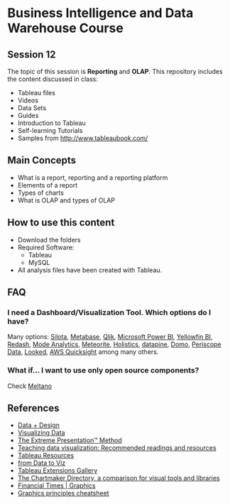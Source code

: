 # Business Intelligence and Data Warehouse Course

## Session 12

The topic of this session is **Reporting** and **OLAP**. This repository includes the content discussed in class:

  - Tableau files
  - Videos
  - Data Sets
  - Guides
  - Introduction to Tableau
  - Self-learning Tutorials
  - Samples from http://www.tableaubook.com/
  
## Main Concepts

  - What is a report, reporting and a reporting platform
  - Elements of a report
  - Types of charts
  - What is OLAP and types of OLAP
  
## How to use this content

  - Download the folders
  - Required Software:
	  - Tableau
	  - MySQL
  - All analysis files have been created with Tableau.
  
## FAQ
  
### I need a Dashboard/Visualization Tool. Which options do I have?

Many options: [Silota](http://www.silota.com), [Metabase](https://www.metabase.com), [Qlik](https://www.qlik.com), [Microsoft Power BI](https://powerbi.microsoft.com/en-us/), [Yellowfin BI](https://www.yellowfinbi.com), [Redash](https://redash.io), [Mode Analytics](https://modeanalytics.com), [Meteorite](https://www.meteorite.bi), [Holistics](https://www.holistics.io), [datapine](https://www.datapine.com), [Domo](https://www.domo.com), [Periscope Data](https://www.periscopedata.com), [Looked](https://looker.com), [AWS Quicksight](https://aws.amazon.com/quicksight/) among many others.

### What if... I want to use only open source components?

Check [Meltano](https://gitlab.com/meltano/meltano#meltano-model)
  
## References
  
   - [Data + Design](https://infoactive.co/data-design/titlepage01.html)
   - [Visualizing Data](http://www.visualisingdata.com/resources/)
   - [The Extreme Presentation™ Method](https://extremepresentation.com)
   - [Teaching data visualization: Recommended readings and resources](http://www.mulinblog.com/teaching-data-visualization-recommended-readings-and-resources/)
   - [Tableau Resources](https://public.tableau.com/en-us/s/resources)
   - [from Data to Viz](https://www.data-to-viz.com)
   - [Tableau Extensions Gallery](https://extensiongallery.tableau.com)
   - [The Chartmaker Directory, a comparison for visual tools and libraries](http://chartmaker.visualisingdata.com)
   - [Financial Times | Graphics](https://www.ft.com/graphics)
   - [Graphics principles cheatsheet](https://graphicsprinciples.github.io)
